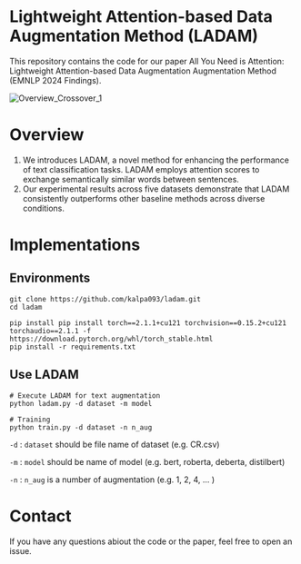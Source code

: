 # Lightweight Attention-based Data Augmentation Method (LADAM)

This repository contains the code for our paper All You Need is Attention: Lightweight Attention-based Data Augmentation Augmentation Method (EMNLP 2024 Findings).

![Overview_Crossover_1](https://github.com/user-attachments/assets/d40e024d-0165-4ccc-8682-b05abda83cb6)

# Overview

1. We introduces LADAM, a novel method for enhancing the performance of text classification tasks. LADAM employs attention scores to exchange semantically similar words between sentences.
2. Our experimental results across five datasets demonstrate that LADAM consistently outperforms other baseline methods across diverse conditions.

# Implementations
## Environments

    git clone https://github.com/kalpa093/ladam.git
    cd ladam

    pip install pip install torch==2.1.1+cu121 torchvision==0.15.2+cu121 torchaudio==2.1.1 -f https://download.pytorch.org/whl/torch_stable.html
    pip install -r requirements.txt
    
## Use LADAM

    # Execute LADAM for text augmentation
    python ladam.py -d dataset -m model
    
    # Training
    python train.py -d dataset -n n_aug

`-d` : `dataset` should be file name of dataset (e.g. CR.csv)

`-m` : `model` should be name of model (e.g. bert, roberta, deberta, distilbert)

`-n` : `n_aug` is a number of augmentation (e.g. 1, 2, 4, ... )


# Contact

If you have any questions abiout the code or the paper, feel free to open an issue.
